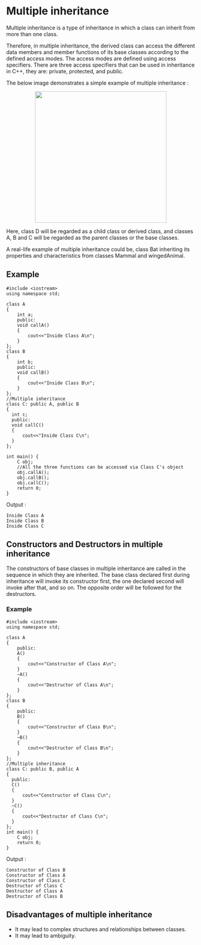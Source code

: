 # Multiple inheritance

Multiple inheritance is a type of inheritance in which a class can inherit from more than one class.

Therefore, in multiple inheritance, the derived class can access the different data members and member functions of its base classes according to the defined access modes. The access modes are defined using access specifiers. There are three access specifiers that can be used in inheritance in C++, they are: private, protected, and public.

The below image demonstrates a simple example of multiple inheritance :

<p align="center"> <img src="https://user-images.githubusercontent.com/61552413/142762283-e4deada2-c86b-433a-9e54-8cb05ff99f31.png" height="350"> </p>

Here, class D will be regarded as a child class or derived class, and classes A, B and C will be regarded as the parent classes or the base classes.

A real-life example of multiple inheritance could be, class Bat inheriting its properties and characteristics from classes Mammal and wingedAnimal.

## Example

```
#include <iostream>
using namespace std;

class A
{
    int a;
    public:
    void callA()
    {
        cout<<"Inside Class A\n";
    }
};
class B
{
    int b;
    public:
    void callB()
    {
        cout<<"Inside Class B\n";
    }
};
//Multiple inheritance
class C: public A, public B
{
  int c;
  public:
  void callC()
  {
      cout<<"Inside Class C\n";
  }
};

int main() {
	C obj;
	//All the three functions can be accessed via Class C's object
	obj.callA();
	obj.callB();
	obj.callC();
	return 0;
}
```

Output :

```
Inside Class A
Inside Class B
Inside Class C
```

## Constructors and Destructors in multiple inheritance

The constructors of base classes in multiple inheritance are called in the sequence in which they are inherited. The base class declared first during inheritance will invoke its constructor first, the one declared second will invoke after that, and so on. The opposite order will be followed for the destructors.

### Example

```
#include <iostream>
using namespace std;

class A
{
    public:
    A()
    {
        cout<<"Constructor of Class A\n";
    }
    ~A()
    {
        cout<<"Destructor of Class A\n";
    }
};
class B
{
    public:
    B()
    {
        cout<<"Constructor of Class B\n";
    }
    ~B()
    {
        cout<<"Destructor of Class B\n";
    }
};
//Multiple inheritance
class C: public B, public A
{
  public:
  C()
  {
      cout<<"Constructor of Class C\n";
  }
  ~C()
  {
      cout<<"Destructor of Class C\n";
  }
};
int main() {
	C obj;
	return 0;
}
```

Output :

```
Constructor of Class B
Constructor of Class A
Constructor of Class C
Destructor of Class C
Destructor of Class A
Destructor of Class B
```

## Disadvantages of multiple inheritance

- It may lead to complex structures and relationships between classes.
- It may lead to ambiguity.
